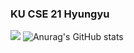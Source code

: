 ### KU CSE 21 Hyungyu

<!--
**hyungyu-02/hyungyu-02** is a ✨ _special_ ✨ repository because its `README.md` (this file) appears on your GitHub profile.

Here are some ideas to get you started:

- 🔭 I’m currently working on ...
- 🌱 I’m currently learning ...
- 👯 I’m looking to collaborate on ...
- 🤔 I’m looking for help with ...
- 💬 Ask me about ...
- 📫 How to reach me: ...
- 😄 Pronouns: ...
- ⚡ Fun fact: ...
-->
<a href="https://www.instagram.com/__hyungyu__/" target="_blank"><img src="https://img.shields.io/badge/instagram-555555?style=flat&logo=#E4405F&logoColor=FFFFFF"/></a>
![Anurag's GitHub stats](https://github-readme-stats.vercel.app/api?username=hyungyu-02&show_icons=true&theme=radical)
